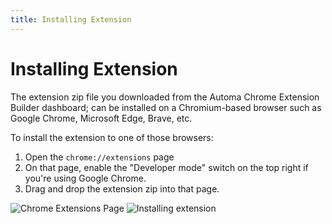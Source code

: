 ```yaml
---
title: Installing Extension
---
```


# Installing Extension

The extension zip file you downloaded from the Automa Chrome Extension Builder dashboard; can be installed on a Chromium-based browser such as Google Chrome, Microsoft Edge, Brave, etc. 

To install the extension to one of those browsers:
1. Open the `chrome://extensions` page
2. On that page, enable the "Developer mode" switch on the top right if you're using Google Chrome.
3. Drag and drop the extension zip into that page.

![Chrome Extensions Page](https://res.cloudinary.com/chat-story/image/upload/v1672994254/automa/NVIDIA_Share_S9UYH5Yvj0_xolyl2.png)
![Installing extension](https://res.cloudinary.com/chat-story/image/upload/v1672994471/automa/installing-extension_hkiiu9.gif)